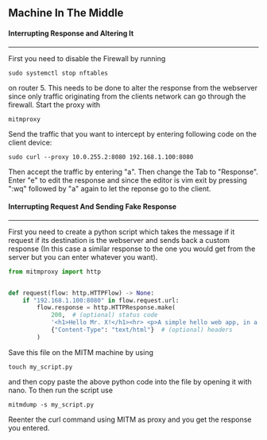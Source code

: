 ## Machine In The Middle
#### Interrupting Response and Altering It
---
First you need to disable the Firewall by running
```console
sudo systemctl stop nftables
```
on router 5. This needs to be done to alter the response from the webserver since only traffic originating from the clients network can go through the firewall.
Start the proxy with 
```console
mitmproxy
```
Send the traffic that you want to intercept by entering following code on the client device:
```console
sudo curl --proxy 10.0.255.2:8080 192.168.1.100:8080
```
Then accept the traffic by entering "a". Then change the Tab to "Response". Enter "e" to edit the response and since the editor is vim exit by pressing ":wq" followed by "a" again to let the reponse go to the client.

#### Interrupting Request And Sending Fake Response
---
First you need to create a python script which takes the message if it request if its destination is the webserver and sends back a custom response (In this case a similar response to the one you would get from the server but you can enter whatever you want).

```python
from mitmproxy import http


def request(flow: http.HTTPFlow) -> None:
    if "192.168.1.100:8080" in flow.request.url:
        flow.response = http.HTTPResponse.make(
            200,  # (optional) status code
            '<h1>Hello Mr. X!</h1><hr> <p>A simple hello web app, in a docker image, using debian, python and flask!</p><p>Hostname: python-flask-hello</p><p>Requests: 18<br \></p><p>Network Interface: eth0<br \>--> IP Address: 192.168.1.100<br \>--> Netmask: 255.255.255.0<br \></p>',  # (optional) content
            {"Content-Type": "text/html"}  # (optional) headers
        )
```
Save this file on the MITM machine by using 
```console
touch my_script.py
```
and then copy paste the above python code into the file by opening it with nano.
To then run the script use
```console
mitmdump -s my_script.py
```
Reenter the curl command using MITM as proxy and you get the response you entered.